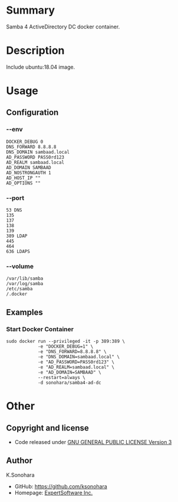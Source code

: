 # Summary

Samba 4 ActiveDirectory DC docker container.

# Description

Include ubuntu:18.04 image.

# Usage

## Configuration

### --env

    DOCKER_DEBUG 0
    DNS_FORWARD 8.8.8.8
    DNS_DOMAIN sambaad.local
    AD_PASSWORD PASS0rd123
    AD_REALM sambaad.local
    AD_DOMAIN SAMBAAD
    AD_NOSTRONGAUTH 1
    AD_HOST_IP ""
    AD_OPTIONS ""

### --port

    53 DNS
    135
    137
    138
    139
    389 LDAP
    445
    464
    636 LDAPS

### --volume

    /var/lib/samba
    /var/log/samba
    /etc/samba
    /.docker

## Examples

### Start Docker Container

    sudo docker run --privileged -it -p 389:389 \
                -e "DOCKER_DEBUG=1" \
                -e "DNS_FORWARD=8.8.8.8" \
                -e "DNS_DOMAIN=sambaad.local" \
                -e "AD_PASSWORD=PASS0rd123" \
                -e "AD_REALM=sambaad.local" \
                -e "AD_DOMAIN=SAMBAAD" \
                --restart=always \
                -d sonohara/samba4-ad-dc

# Other

## Copyright and license

- Code released under [GNU GENERAL PUBLIC LICENSE Version 3](https://github.com/ksonohara/docker/blob/master/LICENSE)

## Author

K.Sonohara
- GitHub: https://github.com/ksonohara
- Homepage: [ExpertSoftware Inc.](https://www.e-software.company "ExpertSoftware Inc.")

